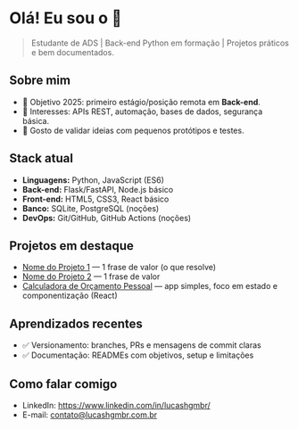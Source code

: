 # Olá! Eu sou o <Seu Nome> 👋


> Estudante de ADS | Back-end Python em formação | Projetos práticos e bem documentados.


## Sobre mim
- 🎯 Objetivo 2025: primeiro estágio/posição remota em **Back-end**.
- 🔎 Interesses: APIs REST, automação, bases de dados, segurança básica.
- 🧪 Gosto de validar ideias com pequenos protótipos e testes.


## Stack atual
- **Linguagens:** Python, JavaScript (ES6)
- **Back-end:** Flask/FastAPI, Node.js básico
- **Front-end:** HTML5, CSS3, React básico
- **Banco:** SQLite, PostgreSQL (noções)
- **DevOps:** Git/GitHub, GitHub Actions (noções)


## Projetos em destaque
- [Nome do Projeto 1](link) — 1 frase de valor (o que resolve)
- [Nome do Projeto 2](link) — 1 frase de valor
- [Calculadora de Orçamento Pessoal](link) — app simples, foco em estado e componentização (React)


## Aprendizados recentes
- ✅ Versionamento: branches, PRs e mensagens de commit claras
- ✅ Documentação: READMEs com objetivos, setup e limitações


## Como falar comigo
- LinkedIn: https://www.linkedin.com/in/lucashgmbr/
- E-mail: contato@lucashgmbr.com.br
